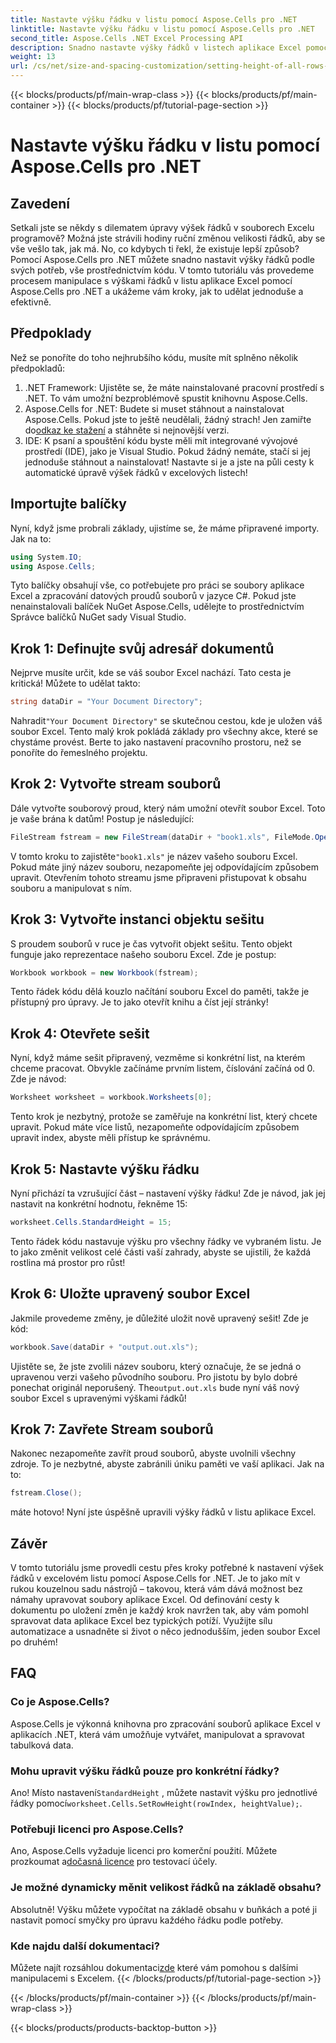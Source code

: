 ```yaml
---
title: Nastavte výšku řádku v listu pomocí Aspose.Cells pro .NET
linktitle: Nastavte výšku řádku v listu pomocí Aspose.Cells pro .NET
second_title: Aspose.Cells .NET Excel Processing API
description: Snadno nastavte výšky řádků v listech aplikace Excel pomocí Aspose.Cells pro .NET. Postupujte podle našeho komplexního průvodce, kde najdete podrobné pokyny.
weight: 13
url: /cs/net/size-and-spacing-customization/setting-height-of-all-rows-in-worksheet/
---
```


{{< blocks/products/pf/main-wrap-class >}}
{{< blocks/products/pf/main-container >}}
{{< blocks/products/pf/tutorial-page-section >}}

# Nastavte výšku řádku v listu pomocí Aspose.Cells pro .NET

## Zavedení
Setkali jste se někdy s dilematem úpravy výšek řádků v souborech Excelu programově? Možná jste strávili hodiny ruční změnou velikosti řádků, aby se vše vešlo tak, jak má. No, co kdybych ti řekl, že existuje lepší způsob? Pomocí Aspose.Cells pro .NET můžete snadno nastavit výšky řádků podle svých potřeb, vše prostřednictvím kódu. V tomto tutoriálu vás provedeme procesem manipulace s výškami řádků v listu aplikace Excel pomocí Aspose.Cells pro .NET a ukážeme vám kroky, jak to udělat jednoduše a efektivně.
## Předpoklady
Než se ponoříte do toho nejhrubšího kódu, musíte mít splněno několik předpokladů:
1. .NET Framework: Ujistěte se, že máte nainstalované pracovní prostředí s .NET. To vám umožní bezproblémově spustit knihovnu Aspose.Cells.
2.  Aspose.Cells for .NET: Budete si muset stáhnout a nainstalovat Aspose.Cells. Pokud jste to ještě neudělali, žádný strach! Jen zamiřte do[odkaz ke stažení](https://releases.aspose.com/cells/net/) a stáhněte si nejnovější verzi.
3. IDE: K psaní a spouštění kódu byste měli mít integrované vývojové prostředí (IDE), jako je Visual Studio. Pokud žádný nemáte, stačí si jej jednoduše stáhnout a nainstalovat!
Nastavte si je a jste na půli cesty k automatické úpravě výšek řádků v excelových listech!
## Importujte balíčky
Nyní, když jsme probrali základy, ujistíme se, že máme připravené importy. Jak na to:
```csharp
using System.IO;
using Aspose.Cells;
```
Tyto balíčky obsahují vše, co potřebujete pro práci se soubory aplikace Excel a zpracování datových proudů souborů v jazyce C#. Pokud jste nenainstalovali balíček NuGet Aspose.Cells, udělejte to prostřednictvím Správce balíčků NuGet sady Visual Studio.
## Krok 1: Definujte svůj adresář dokumentů
Nejprve musíte určit, kde se váš soubor Excel nachází. Tato cesta je kritická! Můžete to udělat takto:
```csharp
string dataDir = "Your Document Directory";
```
 Nahradit`"Your Document Directory"` se skutečnou cestou, kde je uložen váš soubor Excel. Tento malý krok pokládá základy pro všechny akce, které se chystáme provést. Berte to jako nastavení pracovního prostoru, než se ponoříte do řemeslného projektu.
## Krok 2: Vytvořte stream souborů
Dále vytvořte souborový proud, který nám umožní otevřít soubor Excel. Toto je vaše brána k datům! Postup je následující:
```csharp
FileStream fstream = new FileStream(dataDir + "book1.xls", FileMode.Open);
```
 V tomto kroku to zajistěte`"book1.xls"` je název vašeho souboru Excel. Pokud máte jiný název souboru, nezapomeňte jej odpovídajícím způsobem upravit. Otevřením tohoto streamu jsme připraveni přistupovat k obsahu souboru a manipulovat s ním.
## Krok 3: Vytvořte instanci objektu sešitu
S proudem souborů v ruce je čas vytvořit objekt sešitu. Tento objekt funguje jako reprezentace našeho souboru Excel. Zde je postup:
```csharp
Workbook workbook = new Workbook(fstream);
```
Tento řádek kódu dělá kouzlo načítání souboru Excel do paměti, takže je přístupný pro úpravy. Je to jako otevřít knihu a číst její stránky!
## Krok 4: Otevřete sešit
Nyní, když máme sešit připravený, vezměme si konkrétní list, na kterém chceme pracovat. Obvykle začínáme prvním listem, číslování začíná od 0. Zde je návod:
```csharp
Worksheet worksheet = workbook.Worksheets[0];
```
Tento krok je nezbytný, protože se zaměřuje na konkrétní list, který chcete upravit. Pokud máte více listů, nezapomeňte odpovídajícím způsobem upravit index, abyste měli přístup ke správnému.
## Krok 5: Nastavte výšku řádku
Nyní přichází ta vzrušující část – nastavení výšky řádku! Zde je návod, jak jej nastavit na konkrétní hodnotu, řekněme 15:
```csharp
worksheet.Cells.StandardHeight = 15;
```
Tento řádek kódu nastavuje výšku pro všechny řádky ve vybraném listu. Je to jako změnit velikost celé části vaší zahrady, abyste se ujistili, že každá rostlina má prostor pro růst!
## Krok 6: Uložte upravený soubor Excel
Jakmile provedeme změny, je důležité uložit nově upravený sešit! Zde je kód:
```csharp
workbook.Save(dataDir + "output.out.xls");
```
 Ujistěte se, že jste zvolili název souboru, který označuje, že se jedná o upravenou verzi vašeho původního souboru. Pro jistotu by bylo dobré ponechat originál neporušený. The`output.out.xls` bude nyní váš nový soubor Excel s upravenými výškami řádků!
## Krok 7: Zavřete Stream souborů
Nakonec nezapomeňte zavřít proud souborů, abyste uvolnili všechny zdroje. To je nezbytné, abyste zabránili úniku paměti ve vaší aplikaci. Jak na to:
```csharp
fstream.Close();
```
máte hotovo! Nyní jste úspěšně upravili výšky řádků v listu aplikace Excel.
## Závěr
V tomto tutoriálu jsme provedli cestu přes kroky potřebné k nastavení výšek řádků v excelovém listu pomocí Aspose.Cells for .NET. Je to jako mít v rukou kouzelnou sadu nástrojů – takovou, která vám dává možnost bez námahy upravovat soubory aplikace Excel. Od definování cesty k dokumentu po uložení změn je každý krok navržen tak, aby vám pomohl spravovat data aplikace Excel bez typických potíží. Využijte sílu automatizace a usnadněte si život o něco jednodušším, jeden soubor Excel po druhém!
## FAQ
### Co je Aspose.Cells?
Aspose.Cells je výkonná knihovna pro zpracování souborů aplikace Excel v aplikacích .NET, která vám umožňuje vytvářet, manipulovat a spravovat tabulková data.
### Mohu upravit výšku řádků pouze pro konkrétní řádky?
 Ano! Místo nastavení`StandardHeight` , můžete nastavit výšku pro jednotlivé řádky pomocí`worksheet.Cells.SetRowHeight(rowIndex, heightValue);`.
### Potřebuji licenci pro Aspose.Cells?
 Ano, Aspose.Cells vyžaduje licenci pro komerční použití. Můžete prozkoumat a[dočasná licence](https://purchase.aspose.com/temporary-license/) pro testovací účely.
### Je možné dynamicky měnit velikost řádků na základě obsahu?
Absolutně! Výšku můžete vypočítat na základě obsahu v buňkách a poté ji nastavit pomocí smyčky pro úpravu každého řádku podle potřeby.
### Kde najdu další dokumentaci?
 Můžete najít rozsáhlou dokumentaci[zde](https://reference.aspose.com/cells/net/) které vám pomohou s dalšími manipulacemi s Excelem.
{{< /blocks/products/pf/tutorial-page-section >}}

{{< /blocks/products/pf/main-container >}}
{{< /blocks/products/pf/main-wrap-class >}}

{{< blocks/products/products-backtop-button >}}
